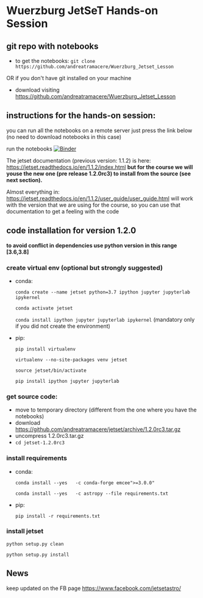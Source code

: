 # Wuerzburg JetSeT Hands-on Session

## git repo with notebooks 

- to get the notebooks:
  `git clone https://github.com/andreatramacere/Wuerzburg_Jetset_Lesson`

OR if you don't have git installed on your machine

- download visiting <https://github.com/andreatramacere/Wuerzburg_Jetset_Lesson>

## instructions for the hands-on session: 

you can run all the notebooks on a remote server just press the link below (no need to download notebooks in this case)

run the notebooks [![Binder](https://mybinder.org/badge_logo.svg)](https://mybinder.org/v2/gh/andreatramacere/Geneva_CTA_group_JetSeT_Course/HEAD)


The jetset documentation (previous version: 1.1.2) is here:
https://jetset.readthedocs.io/en/1.1.2/index.html
**but for the course we will youse the new one (pre release 1.2.0rc3) to install from the source (see next section).**

Almost everything in: https://jetset.readthedocs.io/en/1.1.2/user_guide/user_guide.html
will work with the version that we are using for the course, so you can use that documentation to get a feeling with the code

## code installation for version 1.2.0
**to avoid conflict in dependencies use python version in this range [3.6,3.8]**


### create virtual env (optional but strongly suggested)
- conda:
 
  `conda create --name jetset python=3.7 ipython jupyter jupyterlab ipykernel`
 
  `conda activate jetset`  

  `conda install ipython jupyter jupyterlab ipykernel` (mandatory only if you did not create the environment)

- pip:
  
   `pip install virtualenv`
  
   `virtualenv --no-site-packages venv jetset`
  
  `source jetset/bin/activate`
  
  `pip install ipython jupyter jupyterlab`

### get source code:

- move to temporary directory (different from the one where you have the notebooks)
- download  https://github.com/andreatramacere/jetset/archive/1.2.0rc3.tar.gz
- uncompress 1.2.0rc3.tar.gz
- `cd jetset-1.2.0rc3`

### install requirements
- conda:

  `conda install --yes   -c conda-forge emcee">=3.0.0"`

  `conda install --yes   -c astropy --file requirements.txt`

- pip:

  `pip install -r requirements.txt `


### install jetset

  `python setup.py clean`
  
  `python setup.py install`



## News
keep updated on the FB page <https://www.facebook.com/jetsetastro/>
